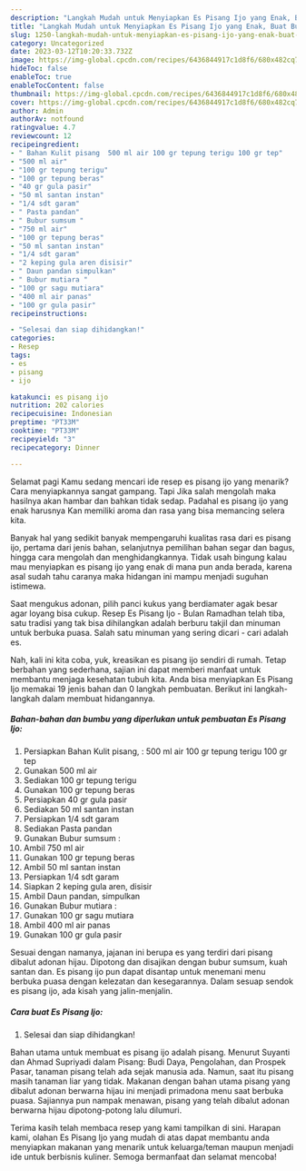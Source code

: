 ```yaml
---
description: "Langkah Mudah untuk Menyiapkan Es Pisang Ijo yang Enak, Buat Buka Puasa Menggugah Selera"
title: "Langkah Mudah untuk Menyiapkan Es Pisang Ijo yang Enak, Buat Buka Puasa Menggugah Selera"
slug: 1250-langkah-mudah-untuk-menyiapkan-es-pisang-ijo-yang-enak-buat-buka-puasa-menggugah-selera
category: Uncategorized
date: 2023-03-12T10:20:33.732Z
image: https://img-global.cpcdn.com/recipes/6436844917c1d8f6/680x482cq70/es-pisang-ijo-foto-resep-utama.jpg
hideToc: false
enableToc: true
enableTocContent: false
thumbnail: https://img-global.cpcdn.com/recipes/6436844917c1d8f6/680x482cq70/es-pisang-ijo-foto-resep-utama.jpg
cover: https://img-global.cpcdn.com/recipes/6436844917c1d8f6/680x482cq70/es-pisang-ijo-foto-resep-utama.jpg
author: Admin
authorAv: notfound
ratingvalue: 4.7
reviewcount: 12
recipeingredient:
- " Bahan Kulit pisang  500 ml air 100 gr tepung terigu 100 gr tep"
- "500 ml air"
- "100 gr tepung terigu"
- "100 gr tepung beras"
- "40 gr gula pasir"
- "50 ml santan instan"
- "1/4 sdt garam"
- " Pasta pandan"
- " Bubur sumsum "
- "750 ml air"
- "100 gr tepung beras"
- "50 ml santan instan"
- "1/4 sdt garam"
- "2 keping gula aren disisir"
- " Daun pandan simpulkan"
- " Bubur mutiara "
- "100 gr sagu mutiara"
- "400 ml air panas"
- "100 gr gula pasir"
recipeinstructions:

- "Selesai dan siap dihidangkan!"
categories:
- Resep
tags:
- es
- pisang
- ijo

katakunci: es pisang ijo 
nutrition: 202 calories
recipecuisine: Indonesian
preptime: "PT33M"
cooktime: "PT33M"
recipeyield: "3"
recipecategory: Dinner

---
```



Selamat pagi Kamu sedang mencari ide resep es pisang ijo yang menarik? Cara menyiapkannya sangat gampang. Tapi Jika salah mengolah maka hasilnya akan hambar dan bahkan tidak sedap. Padahal es pisang ijo yang enak harusnya Kan memiliki aroma dan rasa yang bisa memancing selera kita.


Banyak hal yang sedikit banyak mempengaruhi kualitas rasa dari es pisang ijo, pertama dari jenis bahan, selanjutnya pemilihan bahan segar dan bagus, hingga cara mengolah dan menghidangkannya. Tidak usah bingung kalau mau menyiapkan es pisang ijo yang enak di mana pun anda berada, karena asal sudah tahu caranya maka hidangan ini mampu menjadi suguhan istimewa.

Saat mengukus adonan, pilih panci kukus yang berdiamater agak besar agar loyang bisa cukup. Resep Es Pisang Ijo - Bulan Ramadhan telah tiba, satu tradisi yang tak bisa dihilangkan adalah berburu takjil dan minuman untuk berbuka puasa. Salah satu minuman yang sering dicari - cari adalah es.


Nah, kali ini kita coba, yuk, kreasikan es pisang ijo sendiri di rumah. Tetap berbahan yang sederhana, sajian ini dapat memberi manfaat untuk membantu menjaga kesehatan tubuh kita. Anda bisa menyiapkan Es Pisang Ijo memakai 19 jenis bahan dan 0 langkah pembuatan. Berikut ini langkah-langkah dalam membuat hidangannya.

<!--inarticleads1-->

##### Bahan-bahan dan bumbu yang diperlukan untuk pembuatan Es Pisang Ijo:

1. Persiapkan  Bahan Kulit pisang, : 500 ml air 100 gr tepung terigu 100 gr tep
1. Gunakan 500 ml air
1. Sediakan 100 gr tepung terigu
1. Gunakan 100 gr tepung beras
1. Persiapkan 40 gr gula pasir
1. Sediakan 50 ml santan instan
1. Persiapkan 1/4 sdt garam
1. Sediakan  Pasta pandan
1. Gunakan  Bubur sumsum :
1. Ambil 750 ml air
1. Gunakan 100 gr tepung beras
1. Ambil 50 ml santan instan
1. Persiapkan 1/4 sdt garam
1. Siapkan 2 keping gula aren, disisir
1. Ambil  Daun pandan, simpulkan
1. Gunakan  Bubur mutiara :
1. Gunakan 100 gr sagu mutiara
1. Ambil 400 ml air panas
1. Gunakan 100 gr gula pasir


Sesuai dengan namanya, jajanan ini berupa es yang terdiri dari pisang dibalut adonan hijau. Dipotong dan disajikan dengan bubur sumsum, kuah santan dan. Es pisang ijo pun dapat disantap untuk menemani menu berbuka puasa dengan kelezatan dan kesegarannya. Dalam sesuap sendok es pisang ijo, ada kisah yang jalin-menjalin. 

<!--inarticleads2-->

##### Cara buat Es Pisang Ijo:


1. Selesai dan siap dihidangkan!

Bahan utama untuk membuat es pisang ijo adalah pisang. Menurut Suyanti dan Ahmad Supriyadi dalam Pisang: Budi Daya, Pengolahan, dan Prospek Pasar, tanaman pisang telah ada sejak manusia ada. Namun, saat itu pisang masih tanaman liar yang tidak. Makanan dengan bahan utama pisang yang dibalut adonan berwarna hijau ini menjadi primadona menu saat berbuka puasa. Sajiannya pun nampak menawan, pisang yang telah dibalut adonan berwarna hijau dipotong-potong lalu dilumuri. 

Terima kasih telah membaca resep yang kami tampilkan di sini. Harapan kami, olahan Es Pisang Ijo yang mudah di atas dapat membantu anda menyiapkan makanan yang menarik untuk keluarga/teman maupun menjadi ide untuk berbisnis kuliner. Semoga bermanfaat dan selamat mencoba!
